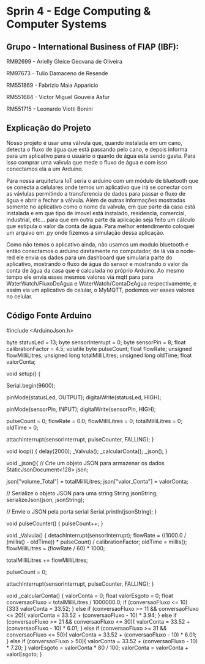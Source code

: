 # Sprin 4 - Edge Computing & Computer Systems
## Grupo - International Business of FIAP (IBF):

RM92699 - Arielly Gleice Geovana de Oliveira

RM97673 - Tulio Damaceno de Resende

RM551869 - Fabrizio Maia Apparicio

RM551684 - Victor Miguel Gouveia Asfur

RM551715 - Leonardo Viotti Bonini

## Explicação do Projeto

Nosso projeto é usar uma válvula que, quando instalada em um cano, detecta o fluxo de água que está passando pelo cano, e depois informa para um aplicativo para o usuário o quanto de água esta sendo gasta. Para isso comprar uma valvula que mede o fluxo de água e com isso conectamos ela a um Arduino.

Para nossa arquitetura IoT seria o arduino com um módulo de bluetooth que se conecta a celulares onde temos um aplicativo que irá se conectar com as vávlulas permitindo a transferencia de dados para passar o fluxo de água e abrir e fechar a válvula. Além de outras informações mostradas somente no aplicativo como o nome da valvula, em que parte da casa está instalada e em que tipo de imovel está instalado, residencia, comercial, industrial, etc... para que em outra parte da aplicação seja feito um cálculo que estipula o valor da conta de água. Para melhor entendimento coloquei um arquivo em .py onde fizemos a simulação dessa aplicação.

Como não temos o aplicativo ainda, não usamos um modulo bluetooth e então conectamos o arduino diretamente no computador, de lá via o node-red ele envia os dados para um dashboard que simularia parte do aplicativo, mostrando o fluxo de água do sensor e mostrando o valor da conta de água da casa que é calculada no próprio Arduino. Ao mesmo tempo ele envia esses mesmos valores via mqtt para para WaterWatch/FluxoDeAgua e WaterWatch/ContaDeAgua respectivamente, e assim via um aplicativo de celular, o MyMQTT, podemos ver esses valores no celular.


## Código Fonte Arduino

#include <ArduinoJson.h>

byte statusLed = 13;
byte sensorInterrupt = 0; 
byte sensorPin = 8;
float calibrationFactor = 4.5;
volatile byte pulseCount;
float flowRate;
unsigned flowMilliLitres;
unsigned long totalMilliLitres;
unsigned long oldTime;
float valorConta;
 
void setup()
{
 
Serial.begin(9600);
 
pinMode(statusLed, OUTPUT);
digitalWrite(statusLed, HIGH);
 
pinMode(sensorPin, INPUT);
digitalWrite(sensorPin, HIGH);
 
pulseCount = 0;
flowRate = 0.0;
flowMilliLitres = 0;
totalMilliLitres = 0;
oldTime = 0;
 
attachInterrupt(sensorInterrupt, pulseCounter, FALLING);
}
 
void loop()
{
  delay(2000);
  _Valvula();
  _calcularConta();
  _json();
}

void _json(){
  // Crie um objeto JSON para armazenar os dados
  StaticJsonDocument<128> json;

  json["volume_Total"] = totalMilliLitres;
  json["valor_Conta"] = valorConta;

  // Serialize o objeto JSON para uma string
  String jsonString;
  serializeJson(json, jsonString);

  // Envie o JSON pela porta serial
  Serial.println(jsonString);
}

void pulseCounter()
{
  pulseCount++;
}

void _Valvula()
{
  detachInterrupt(sensorInterrupt);
  flowRate = ((1000.0 / (millis() - oldTime)) * pulseCount) / calibrationFactor;
  oldTime = millis();
  flowMilliLitres = (flowRate / 60) * 1000;
  
  totalMilliLitres += flowMilliLitres;
  
  pulseCount = 0;
  
  attachInterrupt(sensorInterrupt, pulseCounter, FALLING);
}

void _calcularConta()
{
  valorConta = 0;
  float valorEsgoto = 0;
  float conversaoFluxo = totalMilliLitres / 1000000.0;
  if (conversaoFluxo <= 10){333
    valorConta = 33.52;
  } else if (conversaoFluxo >= 11 && conversaoFluxo <= 20){
    valorConta = 33.52 + (conversaoFluxo - 10) * 3.94;
  } else if (conversaoFluxo >= 21 && conversaoFluxo <= 30){
    valorConta = 33.52 + (conversaoFluxo - 10) * 6.01;
  } else if (conversaoFluxo >= 31 && conversaoFluxo <= 50){
    valorConta = 33.52 + (conversaoFluxo - 10) * 6.01;
  } else if (conversaoFluxo > 50){
    valorConta = 33.52 + (conversaoFluxo - 10) * 7.20;
  }
  valorEsgoto = valorConta * 80 / 100;
  valorConta = valorConta + valorEsgoto;
}

